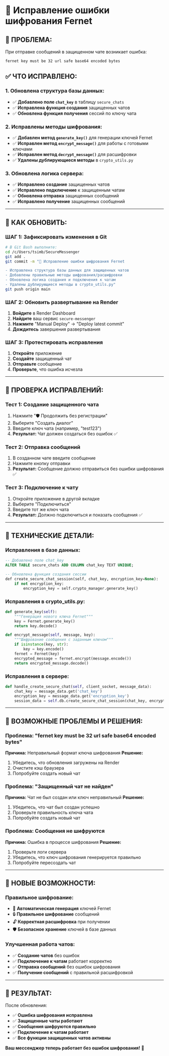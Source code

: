 # 🔐 Исправление ошибки шифрования Fernet

## 🚨 **ПРОБЛЕМА:**
При отправке сообщений в защищенном чате возникает ошибка:
```
fernet key must be 32 url safe base64 encoded bytes
```

## ✅ **ЧТО ИСПРАВЛЕНО:**

### **1. Обновлена структура базы данных:**
- ✅ **Добавлено поле `chat_key`** в таблицу `secure_chats`
- ✅ **Исправлена функция создания** защищенных чатов
- ✅ **Обновлена функция получения** сессий по ключу чата

### **2. Исправлены методы шифрования:**
- ✅ **Добавлен метод `generate_key()`** для генерации ключей Fernet
- ✅ **Исправлен метод `encrypt_message()`** для работы с готовыми ключами
- ✅ **Исправлен метод `decrypt_message()`** для расшифровки
- ✅ **Удалены дублирующиеся методы** в `crypto_utils.py`

### **3. Обновлена логика сервера:**
- ✅ **Исправлено создание** защищенных чатов
- ✅ **Исправлено подключение** к защищенным чатам
- ✅ **Обновлена отправка** защищенных сообщений
- ✅ **Исправлено получение** защищенных сообщений

---

## 🚀 **КАК ОБНОВИТЬ:**

### **ШАГ 1: Зафиксировать изменения в Git**
```bash
# В Git Bash выполните:
cd /c/Users/tsimb/SecureMessenger
git add .
git commit -m "🔐 Исправление ошибки шифрования Fernet

- Исправлена структура базы данных для защищенных чатов
- Добавлены правильные методы шифрования/расшифровки
- Обновлена логика создания и подключения к чатам
- Удалены дублирующиеся методы в crypto_utils.py"
git push origin main
```

### **ШАГ 2: Обновить развертывание на Render**
1. **Войдите** в Render Dashboard
2. **Найдите** ваш сервис `secure-messenger`
3. **Нажмите** "Manual Deploy" → "Deploy latest commit"
4. **Дождитесь** завершения развертывания

### **ШАГ 3: Протестировать исправления**
1. **Откройте** приложение
2. **Создайте** защищенный чат
3. **Отправьте** сообщение
4. **Проверьте**, что ошибка исчезла

---

## 🎯 **ПРОВЕРКА ИСПРАВЛЕНИЙ:**

### **Тест 1: Создание защищенного чата**
1. Нажмите "🛡️ Продолжить без регистрации"
2. Выберите "Создать диалог"
3. Введите ключ чата (например, "test123")
4. **Результат:** Чат должен создаться без ошибок ✅

### **Тест 2: Отправка сообщений**
1. В созданном чате введите сообщение
2. Нажмите кнопку отправки
3. **Результат:** Сообщение должно отправиться без ошибки шифрования ✅

### **Тест 3: Подключение к чату**
1. Откройте приложение в другой вкладке
2. Выберите "Подключиться"
3. Введите тот же ключ чата
4. **Результат:** Должно подключиться и показать сообщения ✅

---

## 🔧 **ТЕХНИЧЕСКИЕ ДЕТАЛИ:**

### **Исправления в базе данных:**
```sql
-- Добавлено поле chat_key
ALTER TABLE secure_chats ADD COLUMN chat_key TEXT UNIQUE;

-- Обновлена функция создания сессии
def create_secure_chat_session(self, chat_key, encryption_key=None):
    if not encryption_key:
        encryption_key = self.crypto_manager.generate_key()
```

### **Исправления в crypto_utils.py:**
```python
def generate_key(self):
    """Генерация нового ключа Fernet"""
    key = Fernet.generate_key()
    return key.decode()

def encrypt_message(self, message, key):
    """Шифрование сообщения с заданным ключом"""
    if isinstance(key, str):
        key = key.encode()
    fernet = Fernet(key)
    encrypted_message = fernet.encrypt(message.encode())
    return encrypted_message.decode()
```

### **Исправления в сервере:**
```python
def handle_create_secure_chat(self, client_socket, message_data):
    chat_key = message_data.get('chat_key')
    encryption_key = message_data.get('encryption_key')
    session_data = self.db.create_secure_chat_session(chat_key, encryption_key)
```

---

## 🐛 **ВОЗМОЖНЫЕ ПРОБЛЕМЫ И РЕШЕНИЯ:**

### **Проблема: "fernet key must be 32 url safe base64 encoded bytes"**
**Причина:** Неправильный формат ключа шифрования
**Решение:** 
1. Убедитесь, что обновления загружены на Render
2. Очистите кэш браузера
3. Попробуйте создать новый чат

### **Проблема: "Защищенный чат не найден"**
**Причина:** Чат не был создан или ключ неправильный
**Решение:**
1. Убедитесь, что чат был создан успешно
2. Проверьте правильность ключа чата
3. Попробуйте создать новый чат

### **Проблема: Сообщения не шифруются**
**Причина:** Ошибка в процессе шифрования
**Решение:**
1. Проверьте логи сервера
2. Убедитесь, что ключ шифрования генерируется правильно
3. Попробуйте пересоздать чат

---

## 📱 **НОВЫЕ ВОЗМОЖНОСТИ:**

### **Правильное шифрование:**
- 🔐 **Автоматическая генерация** ключей Fernet
- 🔒 **Правильное шифрование** сообщений
- 🔓 **Корректная расшифровка** при получении
- 🛡️ **Безопасное хранение** ключей в базе данных

### **Улучшенная работа чатов:**
- ✅ **Создание чатов** без ошибок
- ✅ **Подключение к чатам** работает корректно
- ✅ **Отправка сообщений** без ошибок шифрования
- ✅ **Получение сообщений** с правильной расшифровкой

---

## 🎉 **РЕЗУЛЬТАТ:**

После обновления:
- ✅ **Ошибка шифрования исправлена**
- ✅ **Защищенные чаты работают**
- ✅ **Сообщения шифруются правильно**
- ✅ **Подключение к чатам работает**
- ✅ **Все функции защищенных чатов активны**

**Ваш мессенджер теперь работает без ошибок шифрования!** 🚀
